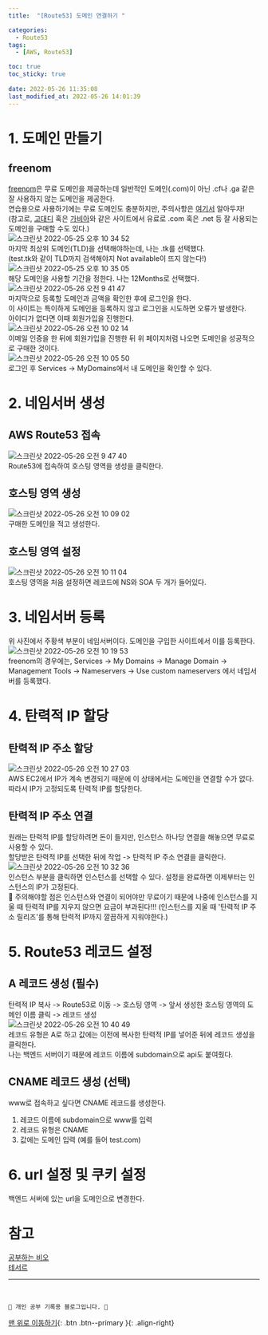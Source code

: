```yaml
---
title:  "[Route53] 도메인 연결하기 "

categories:
  - Route53
tags:
  - [AWS, Route53]

toc: true
toc_sticky: true
 
date: 2022-05-26 11:35:08
last_modified_at: 2022-05-26 14:01:39
---
```


# 1. 도메인 만들기
## freenom
[freenom](https://www.freenom.com/en/index.html?lang=en)은 무료 도메인을 제공하는데 일반적인 도메인(.com)이 아닌 .cf나 .ga 같은 잘 사용하지 않는 도메인을 제공한다.<br>
연습용으로 사용하기에는 무료 도메인도 충분하지만, 주의사항은 [여기서](https://blog.itcode.dev/posts/2021/08/18/freenom-domain) 알아두자! <br>
(참고로, [고대디](https://kr.godaddy.com/) 혹은 [가비아](https://domain.gabia.com/)와 같은 사이트에서 유료로 .com 혹은 .net 등 잘 사용되는 도메인을 구매할 수도 있다.)<br>
![스크린샷 2022-05-25 오후 10 34 52](https://user-images.githubusercontent.com/59405576/170274863-c71c6e3f-e6a3-4a4f-bdbd-fa30f69a646c.png)<br>
마지막 최상위 도메인(TLD)을 선택해야하는데, 나는 .tk를 선택했다. <br>
(test.tk와 같이 TLD까지 검색해야지 Not available이 뜨지 않는다!)
<br>
![스크린샷 2022-05-25 오후 10 35 05](https://user-images.githubusercontent.com/59405576/170274904-0eec2f13-a348-4764-b3b7-5aa641781492.png)<br>
해당 도메인을 사용할 기간을 정한다. 나는 12Months로 선택했다.
![스크린샷 2022-05-26 오전 9 41 47](https://user-images.githubusercontent.com/59405576/170392014-10f37cba-b7f7-4281-bd21-c538f78b21bc.png)<br>
마지막으로 등록할 도메인과 금액을 확인한 후에 로그인을 한다.<br>
이 사이트는 특이하게 도메인을 등록하지 않고 로그인을 시도하면 오류가 발생한다.<br>
아이디가 없다면 이때 회원가입을 진행한다.<br>
![스크린샷 2022-05-26 오전 10 02 14](https://user-images.githubusercontent.com/59405576/170393776-f7990d4f-3b63-4cee-be7c-c6a637146511.png)<br>
이메일 인증을 한 뒤에 회원가입을 진행한 뒤 위 페이지처럼 나오면 도메인을 성공적으로 구매한 것이다.<br>
![스크린샷 2022-05-26 오전 10 05 50](https://user-images.githubusercontent.com/59405576/170394132-0015a94d-5139-44d2-8c9a-2c832d236a10.png)<br>
로그인 후 Services -> MyDomains에서 내 도메인을 확인할 수 있다.

# 2. 네임서버 생성
## AWS Route53 접속
![스크린샷 2022-05-26 오전 9 47 40](https://user-images.githubusercontent.com/59405576/170392735-912fc4af-c142-4b62-8b1e-8749a4cc23d5.png)<br>
Route53에 접속하여 호스팅 영역을 생성을 클릭한다.

## 호스팅 영역 생성
![스크린샷 2022-05-26 오전 10 09 02](https://user-images.githubusercontent.com/59405576/170394398-f015d009-99a2-4712-a65a-ad95cd928c7c.png)<br>
구매한 도메인을 적고 생성한다.

## 호스팅 영역 설정
![스크린샷 2022-05-26 오전 10 11 04](https://user-images.githubusercontent.com/59405576/170395290-b4a26ee5-593b-4cab-aa99-d3d0ef0d2502.png)<br>
호스팅 영역을 처음 설정하면 레코드에 NS와 SOA 두 개가 들어있다.

# 3. 네임서버 등록
위 사진에서 주황색 부분이 네임서버이다. 도메인을 구입한 사이트에서 이를 등록한다.<br>
![스크린샷 2022-05-26 오전 10 19 53](https://user-images.githubusercontent.com/59405576/170395503-631552b3-ca7d-41b5-ac26-7d39f4c7ed64.png)<br>
freenom의 경우에는, Services -> My Domains -> Manage Domain -> Management Tools -> Nameservers -> Use custom nameservers 에서 네임서버를 등록했다.


# 4. 탄력적 IP 할당
## 탄력적 IP 주소 할당
![스크린샷 2022-05-26 오전 10 27 03](https://user-images.githubusercontent.com/59405576/170396315-e57ea6a5-0020-48bc-937b-0a865e973ac8.png)<br>
AWS EC2에서 IP가 계속 변경되기 때문에 이 상태에서는 도메인을 연결할 수가 없다. 따라서 IP가 고정되도록 탄력적 IP를 할당한다.

## 탄력적 IP 주소 연결
원래는 탄력적 IP를 할당하려면 돈이 들지만, 인스턴스 하나당 연결을 해놓으면 무료로 사용할 수 있다.<br>
할당받은 탄력적 IP를 선택한 뒤에 작업 -> 탄력적 IP 주소 연결을 클릭한다.<br>
![스크린샷 2022-05-26 오전 10 32 36](https://user-images.githubusercontent.com/59405576/170396890-d6c40162-88cc-4c0d-beb4-80ebd575641f.png)<br>
인스턴스 부분을 클릭하면 인스턴스를 선택할 수 있다. 설정을 완료하면 이제부터는 인스턴스의 IP가 고정된다.<br>
🚨 주의해야할 점은 인스턴스와 연결이 되어야만 무료이기 때문에 나중에 인스턴스를 지울 때 탄력적 IP를 지우지 않으면 요금이 부과된다!!! (인스턴스를 지울 때 '탄력적 IP 주소 릴리즈'를 통해 탄력적 IP까지 깔끔하게 지워야한다.)<br>

# 5. Route53 레코드 설정
## A 레코드 생성 (필수)
탄력적 IP 복사 -> Route53로 이동 -> 호스팅 영역 -> 앞서 생성한 호스팅 영역의 도메인 이름 클릭 -> 레코드 생성 <br>
![스크린샷 2022-05-26 오전 10 40 49](https://user-images.githubusercontent.com/59405576/170397725-f2ae0e04-53ac-4746-bc2d-8233feb117c2.png)<br>
레코드 유형은 A로 하고 값에는 이전에 복사한 탄력적 IP를 넣어준 뒤에 레코드 생성을 클릭한다.<br>
나는 백엔드 서버이기 때문에 레코드 이름에 subdomain으로 api도 붙여줬다.

## CNAME 레코드 생성 (선택)
www로 접속하고 싶다면 CNAME 레코드를 생성한다.
1. 레코드 이름에 subdomain으로 www를 입력<br>
2. 레코드 유형은 CNAME
3. 값에는 도메인 입력 (예를 들어 test.com)

# 6. url 설정 및 쿠키 설정
백엔드 서버에 있는 url을 도메인으로 변경한다.


# 참고
[공부하는 비오](https://biio-studying.tistory.com/229)<br>
[테서르](https://teserre.tistory.com/3)<br>


***
<br>

    💛 개인 공부 기록용 블로그입니다. 👻

[맨 위로 이동하기](#){: .btn .btn--primary }{: .align-right}